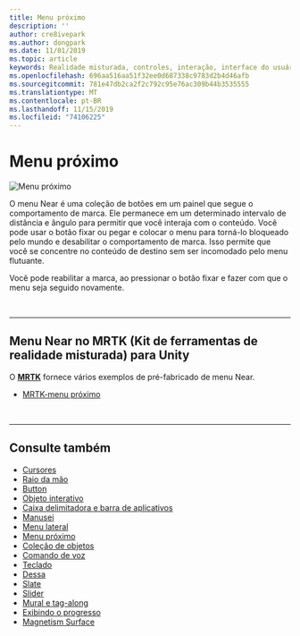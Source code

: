 ```yaml
---
title: Menu próximo
description: ''
author: cre8ivepark
ms.author: dongpark
ms.date: 11/01/2019
ms.topic: article
keywords: Realidade misturada, controles, interação, interface do usuário, UX
ms.openlocfilehash: 696aa516aa51f32ee0d687338c9783d2b4d46afb
ms.sourcegitcommit: 781e47db2ca2f2c792c95e76ac309b44b3535555
ms.translationtype: MT
ms.contentlocale: pt-BR
ms.lasthandoff: 11/15/2019
ms.locfileid: "74106225"
---
```

# <a name="near-menu"></a>Menu próximo

![Menu próximo](images/UX/UX_Hero_NearMenu.jpg)

O menu Near é uma coleção de botões em um painel que segue o comportamento de marca. Ele permanece em um determinado intervalo de distância e ângulo para permitir que você interaja com o conteúdo. Você pode usar o botão fixar ou pegar e colocar o menu para torná-lo bloqueado pelo mundo e desabilitar o comportamento de marca. Isso permite que você se concentre no conteúdo de destino sem ser incomodado pelo menu flutuante.

Você pode reabilitar a marca, ao pressionar o botão fixar e fazer com que o menu seja seguido novamente.

<br>

---

## <a name="near-menu-in-mrtkmixed-reality-toolkit-for-unity"></a>Menu Near no MRTK (Kit de ferramentas de realidade misturada) para Unity
O **[MRTK](https://github.com/Microsoft/MixedRealityToolkit-Unity)** fornece vários exemplos de pré-fabricado de menu Near.

* [MRTK-menu próximo](https://microsoft.github.io/MixedRealityToolkit-Unity/Documentation/README_NearMenu.html)


<br>

---


## <a name="see-also"></a>Consulte também

* [Cursores](cursors.md)
* [Raio da mão](point-and-commit.md)
* [Button](button.md)
* [Objeto interativo](interactable-object.md)
* [Caixa delimitadora e barra de aplicativos](app-bar-and-bounding-box.md)
* [Manusei](direct-manipulation.md)
* [Menu lateral](hand-menu.md)
* [Menu próximo](near-menu.md)
* [Coleção de objetos](object-collection.md)
* [Comando de voz](voice-input.md)
* [Teclado](keyboard.md)
* [Dessa](tooltip.md)
* [Slate](slate.md)
* [Slider](slider.md)
* [Mural e tag-along](billboarding-and-tag-along.md)
* [Exibindo o progresso](progress.md)
* [Magnetism Surface](surface-magnetism.md)
